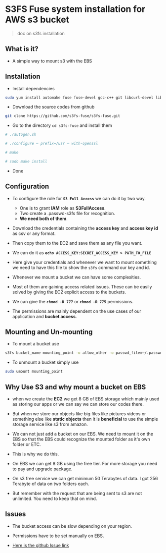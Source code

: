 # S3FS Fuse system installation for AWS s3 bucket

> doc on s3fs installation

## What is it?

- A simple way to mount s3 with the EBS

## Installation

- Install dependencies

```bash
sudo yum install automake fuse fuse-devel gcc-c++ git libcurl-devel libxml2-devel make openssl-devel
```

- Download the source codes from github

```bash
git clone https://github.com/s3fs-fuse/s3fs-fuse.git
```

- Go to the directory `cd s3fs-fuse` and install them

```bash
# ./autogen.sh

# ./configure — prefix=/usr — with-openssl

# make

# sudo make install
```

- Done

## Configuration

- To configure the role for **`S3 Full Access`** we can do it by two way.

  - One is to grant **IAM** role as **S3FullAccess**.
  - Two create a .passwd-s3fs file for recognition.
  - **We need both of them**.

- Download the credentials containing the **access key** and **access key id** as csv or any format.

- Then copy them to the EC2 and save them as any file you want.

- We can do it as **`echo ACCESS_KEY:SECRET_ACCESS_KEY > PATH_TO_FILE`**

- Here give your credentials and whenever we want to mount something we need to have this file to show the `s3fs` command our key and id.

- Whenever we mount a bucket we can have some complexities.

- Most of them are gaining access related issues. These can be easily solved by giving the EC2 explicit access to the buckets.

- We can give the **`chmod -R 777`** or **`chmod -R 775`** permissions.

- The permissions are mainly dependent on the use cases of our application and **bucket access**.

## Mounting and Un-mounting

- To mount a bucket use

```bash
s3fs bucket_name mounting_point -o allow_other -o passwd_file=~/.passwds3fs
```

- To unmount a bucket simply use

```bash
sudo umount mounting_point
```

## Why Use S3 and why mount a bucket on EBS

- when we create the **EC2** we get 8 GB of EBS storage which mainly used as storing our apps or we can say we can store our codes there.

- But when we store our objects like big files like pictures videos or something else like **static objects** then it is **beneficial** to use the simple storage service like s3 from amazon.

- We can not just add a bucket on our EBS. We need to mount it on the EBS so that the EBS could recognize the mounted folder as it's own folder or ETC.

- This is why we do this.

- On EBS we can get 8 GB using the free tier. For more storage you need to pay and upgrade package.

- On s3 free service we can get minimum 50 Terabytes of data. I got 256 Terabyte of data on two folders each.

- But remember with the request that are being sent to s3 are not unlimited. You need to keep that on mind.

## Issues

- The bucket access can be slow depending on your region.

- Permissions have to be set manually on EBS.

- [Here is the github Issue link](https://github.com/s3fs-fuse/s3fs-fuse/issues/673)
